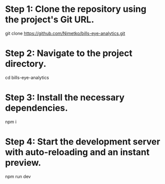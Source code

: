 # Step 1: Clone the repository using the project's Git URL.

git clone https://github.com/Nimetko/bills-eye-analytics.git

# Step 2: Navigate to the project directory.
cd bills-eye-analytics

# Step 3: Install the necessary dependencies.
npm i

# Step 4: Start the development server with auto-reloading and an instant preview.
npm run dev
